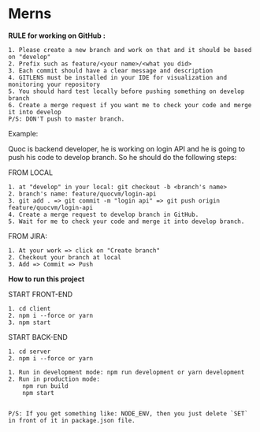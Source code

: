 # Merns


<b> RULE for working on GitHub : </b>

```
1. Please create a new branch and work on that and it should be based on "develop"
2. Prefix such as feature/<your name>/<what you did>
3. Each commit should have a clear message and description
4. GITLENS must be installed in your IDE for visualization and monitoring your repository
5. You should hard test locally before pushing something on develop branch
6. Create a merge request if you want me to check your code and merge it into develop
P/S: DON'T push to master branch.
```

Example:

Quoc is backend developer, he is working on login API and he is going to push his code to develop branch. So he should do the following steps:

FROM LOCAL
```
1. at "develop" in your local: git checkout -b <branch's name>
2. branch's name: feature/quocvm/login-api
3. git add . => git commit -m "login api" => git push origin feature/quocvm/login-api
4. Create a merge request to develop branch in GitHub.
5. Wait for me to check your code and merge it into develop branch.
```

FROM JIRA:
```
1. At your work => click on "Create branch"
2. Checkout your branch at local
3. Add => Commit => Push
```

<b>How to run this project</b>

START FRONT-END
```
1. cd client
2. npm i --force or yarn
3. npm start
```

START BACK-END
```
1. cd server
2. npm i --force or yarn
```
```
1. Run in development mode: npm run development or yarn development
2. Run in production mode: 
    npm run build
    npm start
```
```

P/S: If you get something like: NODE_ENV, then you just delete `SET` in front of it in package.json file.